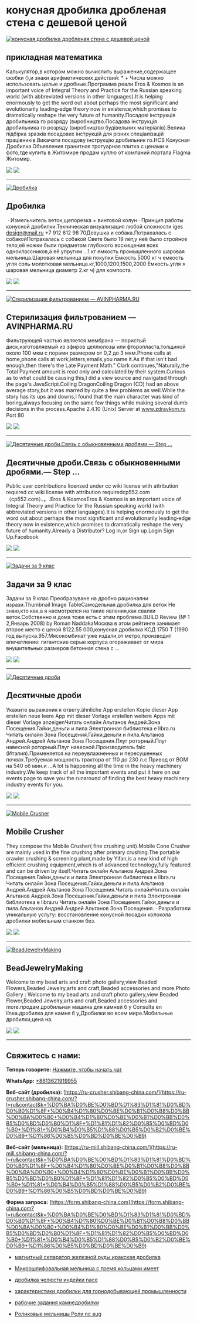 # конусная дробилка дробленая стена с дешевой ценой

<a href="https://swt.shibang-china.com/?l=ru&img&k=%D0%BA%D0%BE%D0%BD%D1%83%D1%81%D0%BD%D0%B0%D1%8F+%D0%B4%D1%80%D0%BE%D0%B1%D0%B8%D0%BB%D0%BA%D0%B0+%D0%B4%D1%80%D0%BE%D0%B1%D0%BB%D0%B5%D0%BD%D0%B0%D1%8F+%D1%81%D1%82%D0%B5%D0%BD%D0%B0+%D1%81+%D0%B4%D0%B5%D1%88%D0%B5%D0%B2%D0%BE%D0%B9+%D1%86%D0%B5%D0%BD%D0%BE%D0%B9" target="_blank">![конусная дробилка дробленая стена с дешевой ценой](http://static.shibang-china.com/all-800x300/587.jpg)</a>

## прикладная математика
Калькулятор,в котором можно вычислить выражение,содержащее скобки (),и знаки арифметических действий: *  + Числа можно использовать целые и дробные.Программа реали.Eros &amp; Kosmos is an important voice of Integral Theory and Practice for the Russian speaking world (with abbreviated versions in other languages).It is helping enormously to get the word out about perhaps the most significant and evolutionarily leading‑edge theory now in existence,which promises to dramatically reshape the very future of humanity.Посадові інструкція дробильника го розряду (виробництво.Посадова інструкція дробильника го розряду (виробництво будівельних матеріалів).Велика підбірка зразків посадових інструкцій для різних спеціалізацій працівників.Викачати посадову інструкцію дробильник го.HCS Конусная Дробилка.Объявления гранитная тротуарная плитка с ценами и фото,где купить в Житомире продам куплю от компаний портала Flagma Житомир.


<a href="https://whatsapp.shibangsoft.com/WhatsApp.php" target="_blank" title="WhatsApp">![](http://static.shibang-china.com/icon/whatsapp.png)</a> <a href="https://swt.shibang-china.com/?l=ru&icon&k=%D0%BA%D0%BE%D0%BD%D1%83%D1%81%D0%BD%D0%B0%D1%8F+%D0%B4%D1%80%D0%BE%D0%B1%D0%B8%D0%BB%D0%BA%D0%B0+%D0%B4%D1%80%D0%BE%D0%B1%D0%BB%D0%B5%D0%BD%D0%B0%D1%8F+%D1%81%D1%82%D0%B5%D0%BD%D0%B0+%D1%81+%D0%B4%D0%B5%D1%88%D0%B5%D0%B2%D0%BE%D0%B9+%D1%86%D0%B5%D0%BD%D0%BE%D0%B9" target="_blank">![](http://static.shibang-china.com/icon/chat-ru.png)</a>

---

<a href="https://swt.shibang-china.com/?l=ru&img&k=%D0%BA%D0%BE%D0%BD%D1%83%D1%81%D0%BD%D0%B0%D1%8F+%D0%B4%D1%80%D0%BE%D0%B1%D0%B8%D0%BB%D0%BA%D0%B0+%D0%B4%D1%80%D0%BE%D0%B1%D0%BB%D0%B5%D0%BD%D0%B0%D1%8F+%D1%81%D1%82%D0%B5%D0%BD%D0%B0+%D1%81+%D0%B4%D0%B5%D1%88%D0%B5%D0%B2%D0%BE%D0%B9+%D1%86%D0%B5%D0%BD%D0%BE%D0%B9" target="_blank">![Дробилка](http://static.shibang-china.com/all-800x300/769.jpg)</a>

## Дробилка
&nbsp;&#0183;&#32;Измельчитель веток,щепорезка + винтовой колун&nbsp;&#0183;&#32;Принцип работы конусной дробилки.Техническая визуализация любой сложности iges design@mail.ru +7 912 612 98 70Девушка и собака.Потрахалась с собакойПотрахалась с собакой Свете было 19 лет,у неё было стройное тело,её ножки были предметом глубокого восхищения всех одноклассников,а её упругим …1 кг емкость промышленного шаровая мельница.Шаровая мельница для покупки Емкость.5000 кг ч емкость угля соль молотковая мельница.кг,1000,1200,1500,2000 Емкость.угля &#187; шаровая мельница диаметр 2.кг ч) для компоста.


<a href="https://whatsapp.shibangsoft.com/WhatsApp.php" target="_blank" title="WhatsApp">![](http://static.shibang-china.com/icon/whatsapp.png)</a> <a href="https://swt.shibang-china.com/?l=ru&icon&k=%D0%BA%D0%BE%D0%BD%D1%83%D1%81%D0%BD%D0%B0%D1%8F+%D0%B4%D1%80%D0%BE%D0%B1%D0%B8%D0%BB%D0%BA%D0%B0+%D0%B4%D1%80%D0%BE%D0%B1%D0%BB%D0%B5%D0%BD%D0%B0%D1%8F+%D1%81%D1%82%D0%B5%D0%BD%D0%B0+%D1%81+%D0%B4%D0%B5%D1%88%D0%B5%D0%B2%D0%BE%D0%B9+%D1%86%D0%B5%D0%BD%D0%BE%D0%B9" target="_blank">![](http://static.shibang-china.com/icon/chat-ru.png)</a>

---

<a href="https://swt.shibang-china.com/?l=ru&img&k=%D0%BA%D0%BE%D0%BD%D1%83%D1%81%D0%BD%D0%B0%D1%8F+%D0%B4%D1%80%D0%BE%D0%B1%D0%B8%D0%BB%D0%BA%D0%B0+%D0%B4%D1%80%D0%BE%D0%B1%D0%BB%D0%B5%D0%BD%D0%B0%D1%8F+%D1%81%D1%82%D0%B5%D0%BD%D0%B0+%D1%81+%D0%B4%D0%B5%D1%88%D0%B5%D0%B2%D0%BE%D0%B9+%D1%86%D0%B5%D0%BD%D0%BE%D0%B9" target="_blank">![Стерилизация фильтрованием — AVINPHARMA.RU](http://static.shibang-china.com/all-800x300/1044.jpg)</a>

## Стерилизация фильтрованием — AVINPHARMA.RU
Фильтрующей частью является мембра&#173;на — пористый диск,изготовляемый из эфиров целлюлозы или фторопласта,толщиной около 100 мкм с порами размером от 0,2 до 3 мкм.Phone calls at home,phone calls at work,letters,emails,you name it.As if that isn't bad enough,then there's the Late Payment Math.&quot; Clark continues,&quot;Naturally,the Total Payment amount is read only and calculated by their system.Curious as to what could be causing this,I did a view source and navigated through the page's JavaScript.Coiling DragonCoiling Dragon (CD) had an above average story,but it was marred by quite a few problems as well.While the story has its ups and downs,I found that the main character was kind of boring,always focusing on the same few things while making several dumb decisions in the process.Apache 2.4.10 (Unix) Server at www.zdravkom.ru Port 80


<a href="https://whatsapp.shibangsoft.com/WhatsApp.php" target="_blank" title="WhatsApp">![](http://static.shibang-china.com/icon/whatsapp.png)</a> <a href="https://swt.shibang-china.com/?l=ru&icon&k=%D0%BA%D0%BE%D0%BD%D1%83%D1%81%D0%BD%D0%B0%D1%8F+%D0%B4%D1%80%D0%BE%D0%B1%D0%B8%D0%BB%D0%BA%D0%B0+%D0%B4%D1%80%D0%BE%D0%B1%D0%BB%D0%B5%D0%BD%D0%B0%D1%8F+%D1%81%D1%82%D0%B5%D0%BD%D0%B0+%D1%81+%D0%B4%D0%B5%D1%88%D0%B5%D0%B2%D0%BE%D0%B9+%D1%86%D0%B5%D0%BD%D0%BE%D0%B9" target="_blank">![](http://static.shibang-china.com/icon/chat-ru.png)</a>

---

<a href="https://swt.shibang-china.com/?l=ru&img&k=%D0%BA%D0%BE%D0%BD%D1%83%D1%81%D0%BD%D0%B0%D1%8F+%D0%B4%D1%80%D0%BE%D0%B1%D0%B8%D0%BB%D0%BA%D0%B0+%D0%B4%D1%80%D0%BE%D0%B1%D0%BB%D0%B5%D0%BD%D0%B0%D1%8F+%D1%81%D1%82%D0%B5%D0%BD%D0%B0+%D1%81+%D0%B4%D0%B5%D1%88%D0%B5%D0%B2%D0%BE%D0%B9+%D1%86%D0%B5%D0%BD%D0%BE%D0%B9" target="_blank">![Десятичные дроби.Связь с обыкновенными дробями.— Step …](http://static.shibang-china.com/all-800x300/1394.jpg)</a>

## Десятичные дроби.Связь с обыкновенными дробями.— Step …
Public user contributions licensed under cc wiki license with attribution required cc wiki license with attribution requiredcp552.com（cp552.com）、。.Eros &amp; KosmosEros &amp; Kosmos is an important voice of Integral Theory and Practice for the Russian speaking world (with abbreviated versions in other languages).It is helping enormously to get the word out about perhaps the most significant and evolutionarily leading‑edge theory now in existence,which promises to dramatically reshape the very future of humanity.Already a Distributor? Log in,or Sign up.Login Sign Up.Facebook


<a href="https://whatsapp.shibangsoft.com/WhatsApp.php" target="_blank" title="WhatsApp">![](http://static.shibang-china.com/icon/whatsapp.png)</a> <a href="https://swt.shibang-china.com/?l=ru&icon&k=%D0%BA%D0%BE%D0%BD%D1%83%D1%81%D0%BD%D0%B0%D1%8F+%D0%B4%D1%80%D0%BE%D0%B1%D0%B8%D0%BB%D0%BA%D0%B0+%D0%B4%D1%80%D0%BE%D0%B1%D0%BB%D0%B5%D0%BD%D0%B0%D1%8F+%D1%81%D1%82%D0%B5%D0%BD%D0%B0+%D1%81+%D0%B4%D0%B5%D1%88%D0%B5%D0%B2%D0%BE%D0%B9+%D1%86%D0%B5%D0%BD%D0%BE%D0%B9" target="_blank">![](http://static.shibang-china.com/icon/chat-ru.png)</a>

---

<a href="https://swt.shibang-china.com/?l=ru&img&k=%D0%BA%D0%BE%D0%BD%D1%83%D1%81%D0%BD%D0%B0%D1%8F+%D0%B4%D1%80%D0%BE%D0%B1%D0%B8%D0%BB%D0%BA%D0%B0+%D0%B4%D1%80%D0%BE%D0%B1%D0%BB%D0%B5%D0%BD%D0%B0%D1%8F+%D1%81%D1%82%D0%B5%D0%BD%D0%B0+%D1%81+%D0%B4%D0%B5%D1%88%D0%B5%D0%B2%D0%BE%D0%B9+%D1%86%D0%B5%D0%BD%D0%BE%D0%B9" target="_blank">![Задачи за 9 клас](http://static.shibang-china.com/all-800x300/1105.jpg)</a>

## Задачи за 9 клас
Задачи за 9 клас Преобразуване на дробно рационални изрази.Thumbnail Image TableСамодельная дробилка для веток Не знаю,кто как,а я насмотрелся на такие явления,как свалки веток.Собственно и дома тоже есть с этим проблема.BUILD Review (№ 1 2,Январь 2008) by Roman NaddakaМосква в этом рейтинге занимает второе место с ценой $8122.$55 000,конусная дробилка КСД 1750 Т (1990 год выпуска.957.Мясокомбинат уже издали,от метро,производит впечатление: гигантские серые корпуса огораживает от мира внушительных размеров бетонная стена с …


<a href="https://whatsapp.shibangsoft.com/WhatsApp.php" target="_blank" title="WhatsApp">![](http://static.shibang-china.com/icon/whatsapp.png)</a> <a href="https://swt.shibang-china.com/?l=ru&icon&k=%D0%BA%D0%BE%D0%BD%D1%83%D1%81%D0%BD%D0%B0%D1%8F+%D0%B4%D1%80%D0%BE%D0%B1%D0%B8%D0%BB%D0%BA%D0%B0+%D0%B4%D1%80%D0%BE%D0%B1%D0%BB%D0%B5%D0%BD%D0%B0%D1%8F+%D1%81%D1%82%D0%B5%D0%BD%D0%B0+%D1%81+%D0%B4%D0%B5%D1%88%D0%B5%D0%B2%D0%BE%D0%B9+%D1%86%D0%B5%D0%BD%D0%BE%D0%B9" target="_blank">![](http://static.shibang-china.com/icon/chat-ru.png)</a>

---

<a href="https://swt.shibang-china.com/?l=ru&img&k=%D0%BA%D0%BE%D0%BD%D1%83%D1%81%D0%BD%D0%B0%D1%8F+%D0%B4%D1%80%D0%BE%D0%B1%D0%B8%D0%BB%D0%BA%D0%B0+%D0%B4%D1%80%D0%BE%D0%B1%D0%BB%D0%B5%D0%BD%D0%B0%D1%8F+%D1%81%D1%82%D0%B5%D0%BD%D0%B0+%D1%81+%D0%B4%D0%B5%D1%88%D0%B5%D0%B2%D0%BE%D0%B9+%D1%86%D0%B5%D0%BD%D0%BE%D0%B9" target="_blank">![Десятичные дроби](http://static.shibang-china.com/all-800x300/342.jpg)</a>

## Десятичные дроби
Укажите выражения к ответу.&#228;hnliche App erstellen Kopie dieser App erstellen neue leere App mit dieser Vorlage erstellen weitere Apps mit dieser Vorlage anzeigenЧитать онлайн Альтанов Андрей.Зона Посещения.Гайки,деньги и пила Электронная библиотека e libra.ru Читать онлайн Зона Посещения.Гайки,деньги и пила.Альтанов Андрей.Андрей Альтанов Зона Посещения.Плуг роторный.Плуг навесной роторный.Плуг навесной.Производитель falc (Италия).Применяется на переувлажненных и пересушенных почвах.Требуемая мощность трактора от 110 до 230 л.с Привод от ВОМ на 540 об мин.и …A lot is happening all the time in the heavy machinery industry.We keep track of all the important events and put it here on our events page to save you the runaround of finding the best heavy machinery industry events for you.


<a href="https://whatsapp.shibangsoft.com/WhatsApp.php" target="_blank" title="WhatsApp">![](http://static.shibang-china.com/icon/whatsapp.png)</a> <a href="https://swt.shibang-china.com/?l=ru&icon&k=%D0%BA%D0%BE%D0%BD%D1%83%D1%81%D0%BD%D0%B0%D1%8F+%D0%B4%D1%80%D0%BE%D0%B1%D0%B8%D0%BB%D0%BA%D0%B0+%D0%B4%D1%80%D0%BE%D0%B1%D0%BB%D0%B5%D0%BD%D0%B0%D1%8F+%D1%81%D1%82%D0%B5%D0%BD%D0%B0+%D1%81+%D0%B4%D0%B5%D1%88%D0%B5%D0%B2%D0%BE%D0%B9+%D1%86%D0%B5%D0%BD%D0%BE%D0%B9" target="_blank">![](http://static.shibang-china.com/icon/chat-ru.png)</a>

---

<a href="https://swt.shibang-china.com/?l=ru&img&k=%D0%BA%D0%BE%D0%BD%D1%83%D1%81%D0%BD%D0%B0%D1%8F+%D0%B4%D1%80%D0%BE%D0%B1%D0%B8%D0%BB%D0%BA%D0%B0+%D0%B4%D1%80%D0%BE%D0%B1%D0%BB%D0%B5%D0%BD%D0%B0%D1%8F+%D1%81%D1%82%D0%B5%D0%BD%D0%B0+%D1%81+%D0%B4%D0%B5%D1%88%D0%B5%D0%B2%D0%BE%D0%B9+%D1%86%D0%B5%D0%BD%D0%BE%D0%B9" target="_blank">![Mobile Crusher](http://static.shibang-china.com/all-800x300/58.jpg)</a>

## Mobile Crusher
They compose the Mobile Crusher( fine crushing unit).Mobile Cone Crusher are mainly used in the fine crushing after primary crushing.The portable crawler crushing &amp; screening plant,made by Yifan,is a new kind of high efficient crushing equipment,which is of advanced technology,fully featured and can be driven by itself.Читать онлайн Альтанов Андрей.Зона Посещения.Гайки,деньги и пила Электронная библиотека e libra.ru Читать онлайн Зона Посещения.Гайки,деньги и пила.Альтанов Андрей.Андрей Альтанов Зона Посещения.Читать онлайнЧитать онлайн Альтанов Андрей.Зона Посещения.Гайки,деньги и пила Электронная библиотека e libra.ru Читать онлайн Зона Посещения.Гайки,деньги и пила.Альтанов Андрей.Андрей Альтанов Зона Посещения.&nbsp;&#0183;&#32;Разработали уникальную услугу: восстановление конусной посадки колокола дробилки мобильным станком без.


<a href="https://whatsapp.shibangsoft.com/WhatsApp.php" target="_blank" title="WhatsApp">![](http://static.shibang-china.com/icon/whatsapp.png)</a> <a href="https://swt.shibang-china.com/?l=ru&icon&k=%D0%BA%D0%BE%D0%BD%D1%83%D1%81%D0%BD%D0%B0%D1%8F+%D0%B4%D1%80%D0%BE%D0%B1%D0%B8%D0%BB%D0%BA%D0%B0+%D0%B4%D1%80%D0%BE%D0%B1%D0%BB%D0%B5%D0%BD%D0%B0%D1%8F+%D1%81%D1%82%D0%B5%D0%BD%D0%B0+%D1%81+%D0%B4%D0%B5%D1%88%D0%B5%D0%B2%D0%BE%D0%B9+%D1%86%D0%B5%D0%BD%D0%BE%D0%B9" target="_blank">![](http://static.shibang-china.com/icon/chat-ru.png)</a>

---

<a href="https://swt.shibang-china.com/?l=ru&img&k=%D0%BA%D0%BE%D0%BD%D1%83%D1%81%D0%BD%D0%B0%D1%8F+%D0%B4%D1%80%D0%BE%D0%B1%D0%B8%D0%BB%D0%BA%D0%B0+%D0%B4%D1%80%D0%BE%D0%B1%D0%BB%D0%B5%D0%BD%D0%B0%D1%8F+%D1%81%D1%82%D0%B5%D0%BD%D0%B0+%D1%81+%D0%B4%D0%B5%D1%88%D0%B5%D0%B2%D0%BE%D0%B9+%D1%86%D0%B5%D0%BD%D0%BE%D0%B9" target="_blank">![BeadJewelryMaking](http://static.shibang-china.com/all-800x300/762.jpg)</a>

## BeadJewelryMaking
Welcome to my bead arts and craft photo gallery,view Beaded Flowers,Beaded Jewelry,arts and craft,Beaded accessories and more.Photo Gallery : Welcome to my bead arts and craft photo gallery,view Beaded Flower,Beaded Jewelry,arts and craft,Beaded accessories and more.продам дробильная машина для камней б у Consulta en l&#237;nea.дробилка для камня б у,Дробилки во всем мире.Мобильные дробилки,цена на.

<a href="https://whatsapp.shibangsoft.com/WhatsApp.php" target="_blank" title="WhatsApp">![](http://static.shibang-china.com/icon/whatsapp.png)</a> <a href="https://swt.shibang-china.com/?l=ru&icon&k=%D0%BA%D0%BE%D0%BD%D1%83%D1%81%D0%BD%D0%B0%D1%8F+%D0%B4%D1%80%D0%BE%D0%B1%D0%B8%D0%BB%D0%BA%D0%B0+%D0%B4%D1%80%D0%BE%D0%B1%D0%BB%D0%B5%D0%BD%D0%B0%D1%8F+%D1%81%D1%82%D0%B5%D0%BD%D0%B0+%D1%81+%D0%B4%D0%B5%D1%88%D0%B5%D0%B2%D0%BE%D0%B9+%D1%86%D0%B5%D0%BD%D0%BE%D0%B9" target="_blank">![](http://static.shibang-china.com/icon/chat-ru.png)</a>

---
## Свяжитесь с нами:

**Теперь говорите:** [Нажмите, чтобы начать чат](https://swt.shibang-china.com?l=ru&contact&k=%D0%BA%D0%BE%D0%BD%D1%83%D1%81%D0%BD%D0%B0%D1%8F+%D0%B4%D1%80%D0%BE%D0%B1%D0%B8%D0%BB%D0%BA%D0%B0+%D0%B4%D1%80%D0%BE%D0%B1%D0%BB%D0%B5%D0%BD%D0%B0%D1%8F+%D1%81%D1%82%D0%B5%D0%BD%D0%B0+%D1%81+%D0%B4%D0%B5%D1%88%D0%B5%D0%B2%D0%BE%D0%B9+%D1%86%D0%B5%D0%BD%D0%BE%D0%B9)

**WhatsApp:**  [+8613621919955](https://whatsapp.shibangsoft.com/WhatsApp.php)

**Веб-сайт (дробилка):** [https://ru-crusher.shibang-china.com/](https://ru-crusher.shibang-china.com/?l=ru&contact&k=%D0%BA%D0%BE%D0%BD%D1%83%D1%81%D0%BD%D0%B0%D1%8F+%D0%B4%D1%80%D0%BE%D0%B1%D0%B8%D0%BB%D0%BA%D0%B0+%D0%B4%D1%80%D0%BE%D0%B1%D0%BB%D0%B5%D0%BD%D0%B0%D1%8F+%D1%81%D1%82%D0%B5%D0%BD%D0%B0+%D1%81+%D0%B4%D0%B5%D1%88%D0%B5%D0%B2%D0%BE%D0%B9+%D1%86%D0%B5%D0%BD%D0%BE%D0%B9)

**Веб-сайт (мельница):** [https://ru-mill.shibang-china.com/](https://ru-mill.shibang-china.com/?l=ru&contact&k=%D0%BA%D0%BE%D0%BD%D1%83%D1%81%D0%BD%D0%B0%D1%8F+%D0%B4%D1%80%D0%BE%D0%B1%D0%B8%D0%BB%D0%BA%D0%B0+%D0%B4%D1%80%D0%BE%D0%B1%D0%BB%D0%B5%D0%BD%D0%B0%D1%8F+%D1%81%D1%82%D0%B5%D0%BD%D0%B0+%D1%81+%D0%B4%D0%B5%D1%88%D0%B5%D0%B2%D0%BE%D0%B9+%D1%86%D0%B5%D0%BD%D0%BE%D0%B9)

**Форма запроса:** [https://form.shibang-china.com](https://form.shibang-china.com?l=ru&contact&k=%D0%BA%D0%BE%D0%BD%D1%83%D1%81%D0%BD%D0%B0%D1%8F+%D0%B4%D1%80%D0%BE%D0%B1%D0%B8%D0%BB%D0%BA%D0%B0+%D0%B4%D1%80%D0%BE%D0%B1%D0%BB%D0%B5%D0%BD%D0%B0%D1%8F+%D1%81%D1%82%D0%B5%D0%BD%D0%B0+%D1%81+%D0%B4%D0%B5%D1%88%D0%B5%D0%B2%D0%BE%D0%B9+%D1%86%D0%B5%D0%BD%D0%BE%D0%B9)

* [магнитный сепаратор железной руды иракская дробилка](../122/%D0%BC%D0%B0%D0%B3%D0%BD%D0%B8%D1%82%D0%BD%D1%8B%D0%B9%20%D1%81%D0%B5%D0%BF%D0%B0%D1%80%D0%B0%D1%82%D0%BE%D1%80%20%D0%B6%D0%B5%D0%BB%D0%B5%D0%B7%D0%BD%D0%BE%D0%B9%20%D1%80%D1%83%D0%B4%D1%8B%20%D0%B8%D1%80%D0%B0%D0%BA%D1%81%D0%BA%D0%B0%D1%8F%20%D0%B4%D1%80%D0%BE%D0%B1%D0%B8%D0%BB%D0%BA%D0%B0.md)

* [Микрошлифовальная мельница с тремя кольцами имеет](../123/%D0%9C%D0%B8%D0%BA%D1%80%D0%BE%D1%88%D0%BB%D0%B8%D1%84%D0%BE%D0%B2%D0%B0%D0%BB%D1%8C%D0%BD%D0%B0%D1%8F%20%D0%BC%D0%B5%D0%BB%D1%8C%D0%BD%D0%B8%D1%86%D0%B0%20%D1%81%20%D1%82%D1%80%D0%B5%D0%BC%D1%8F%20%D0%BA%D0%BE%D0%BB%D1%8C%D1%86%D0%B0%D0%BC%D0%B8%20%D0%B8%D0%BC%D0%B5%D0%B5%D1%82.md)

* [дробилка челюсти индейки nace](../122/%D0%B4%D1%80%D0%BE%D0%B1%D0%B8%D0%BB%D0%BA%D0%B0%20%D1%87%D0%B5%D0%BB%D1%8E%D1%81%D1%82%D0%B8%20%D0%B8%D0%BD%D0%B4%D0%B5%D0%B9%D0%BA%D0%B8%20nace.md)

* [характеристики дробилки для горнодобывающей промышленности](../124/%D1%85%D0%B0%D1%80%D0%B0%D0%BA%D1%82%D0%B5%D1%80%D0%B8%D1%81%D1%82%D0%B8%D0%BA%D0%B8%20%D0%B4%D1%80%D0%BE%D0%B1%D0%B8%D0%BB%D0%BA%D0%B8%20%D0%B4%D0%BB%D1%8F%20%D0%B3%D0%BE%D1%80%D0%BD%D0%BE%D0%B4%D0%BE%D0%B1%D1%8B%D0%B2%D0%B0%D1%8E%D1%89%D0%B5%D0%B9%20%D0%BF%D1%80%D0%BE%D0%BC%D1%8B%D1%88%D0%BB%D0%B5%D0%BD%D0%BD%D0%BE%D1%81%D1%82%D0%B8.md)

* [рабочие задания камнедробилки](../123/%D1%80%D0%B0%D0%B1%D0%BE%D1%87%D0%B8%D0%B5%20%D0%B7%D0%B0%D0%B4%D0%B0%D0%BD%D0%B8%D1%8F%20%D0%BA%D0%B0%D0%BC%D0%BD%D0%B5%D0%B4%D1%80%D0%BE%D0%B1%D0%B8%D0%BB%D0%BA%D0%B8.md)

* [Роликовые мельницы Роли nc aug](../123/%D0%A0%D0%BE%D0%BB%D0%B8%D0%BA%D0%BE%D0%B2%D1%8B%D0%B5%20%D0%BC%D0%B5%D0%BB%D1%8C%D0%BD%D0%B8%D1%86%D1%8B%20%D0%A0%D0%BE%D0%BB%D0%B8%20nc%20aug.md)